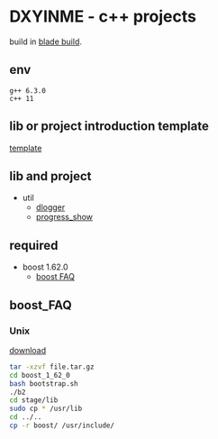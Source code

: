 <h1>DXYINME - c++ projects</h1>


build in [blade build](https://github.com/chen3feng/blade-build).

## env

    g++ 6.3.0
    c++ 11

## lib or project introduction template

[template](template.md)


## lib and project

- util
    - [dlogger](/util/dlogger/README.md)
    - [progress_show](/util/progress_show/README.md)


## required

- boost 1.62.0
    - [boost FAQ](#boost_FAQ)





## boost_FAQ

### Unix

[download](https://www.boost.org/users/history/version_1_62_0.html)

```bash
tar -xzvf file.tar.gz
cd boost_1_62_0
bash bootstrap.sh
./b2
cd stage/lib
sudo cp * /usr/lib
cd ../..
cp -r boost/ /usr/include/
```